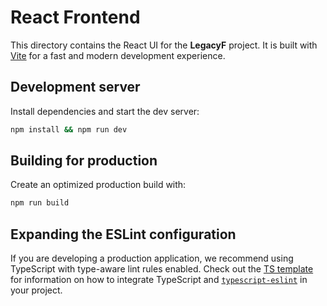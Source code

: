 # React Frontend

This directory contains the React UI for the **LegacyF** project. It is built with [Vite](https://vitejs.dev/) for a fast and modern development experience.

## Development server

Install dependencies and start the dev server:

```bash
npm install && npm run dev
```

## Building for production

Create an optimized production build with:

```bash
npm run build
```

## Expanding the ESLint configuration

If you are developing a production application, we recommend using TypeScript with type-aware lint rules enabled. Check out the [TS template](https://github.com/vitejs/vite/tree/main/packages/create-vite/template-react-ts) for information on how to integrate TypeScript and [`typescript-eslint`](https://typescript-eslint.io) in your project.
